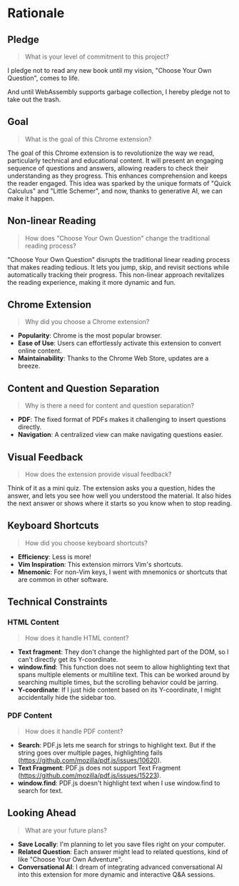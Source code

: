 # Rationale

## Pledge

> What is your level of commitment to this project?

I pledge not to read any new book until my vision, "Choose Your Own Question", comes to life.

And until WebAssembly supports garbage collection, I hereby pledge not to take out the trash.

## Goal

> What is the goal of this Chrome extension?

The goal of this Chrome extension is to revolutionize the way we read, particularly technical and educational content. It will present an engaging sequence of questions and answers, allowing readers to check their understanding as they progress. This enhances comprehension and keeps the reader engaged. This idea was sparked by the unique formats of "Quick Calculus" and "Little Schemer", and now, thanks to generative AI, we can make it happen.

## Non-linear Reading

> How does "Choose Your Own Question" change the traditional reading process?

"Choose Your Own Question" disrupts the traditional linear reading process that makes reading tedious. It lets you jump, skip, and revisit sections while automatically tracking their progress. This non-linear approach revitalizes the reading experience, making it more dynamic and fun.

## Chrome Extension

> Why did you choose a Chrome extension?

- **Popularity**: Chrome is the most popular browser.
- **Ease of Use**: Users can effortlessly activate this extension to convert online content.
- **Maintainability**: Thanks to the Chrome Web Store, updates are a breeze.

## Content and Question Separation

> Why is there a need for content and question separation?

- **PDF**: The fixed format of PDFs makes it challenging to insert questions directly.
- **Navigation**: A centralized view can make navigating questions easier.

## Visual Feedback

> How does the extension provide visual feedback?

Think of it as a mini quiz. The extension asks you a question, hides the answer, and lets you see how well you understood the material. It also hides the next answer or shows where it starts so you know when to stop reading.

## Keyboard Shortcuts

> How did you choose keyboard shortcuts?

- **Efficiency**: Less is more!
- **Vim Inspiration**: This extension mirrors Vim's shortcuts.
- **Mnemonic**: For non-Vim keys, I went with mnemonics or shortcuts that are common in other software.

## Technical Constraints

### HTML Content

> How does it handle HTML content?

- **Text fragment**: They don't change the highlighted part of the DOM, so I can't directly get its Y-coordinate.
- **window.find**: This function does not seem to allow highlighting text that spans multiple elements or multiline text. This can be worked around by searching multiple times, but the scrolling behavior could be jarring.
- **Y-coordinate**: If I just hide content based on its Y-coordinate, I might accidentally hide the sidebar too.

### PDF Content

> How does it handle PDF content?

- **Search**: PDF.js lets me search for strings to highlight text. But if the string goes over multiple pages, highlighting fails (https://github.com/mozilla/pdf.js/issues/10620).
- **Text Fragment**: PDF.js does not support Text Fragment (https://github.com/mozilla/pdf.js/issues/15223).
- **window.find**: PDF.js doesn't highlight text when I use window.find to search for text.

## Looking Ahead

> What are your future plans?

- **Save Locally**: I'm planning to let you save files right on your computer.
- **Related Question**: Each answer might lead to related questions, kind of like "Choose Your Own Adventure".
- **Conversational AI**: I dream of integrating advanced conversational AI into this extension for more dynamic and interactive Q&A sessions.
